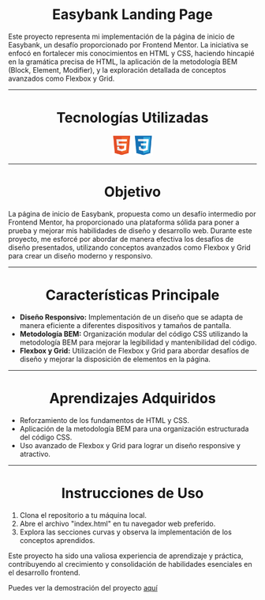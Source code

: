 <h1 align="center">Easybank Landing Page</h1>
<p>Este proyecto representa mi implementación de la página de inicio de Easybank, un desafío proporcionado por Frontend Mentor. La iniciativa se enfocó en fortalecer mis conocimientos en HTML y CSS, haciendo hincapié en la gramática precisa de HTML, la aplicación de la metodología BEM (Block, Element, Modifier), y la exploración detallada de conceptos avanzados como Flexbox y Grid.</p>
<hr>
<h1 align="center">Tecnologías Utilizadas</h1>
<div align="center">
  <img src="https://github.com/devicons/devicon/blob/master/icons/html5/html5-original.svg" alt="HTML5" title="HTML5" width="40px">
  <img src="https://github.com/devicons/devicon/blob/master/icons/css3/css3-original.svg" alt="CSS3" title="CSS3" width="40px">
</div>
<hr>
<h1 align="center">Objetivo</h1>
<p>La página de inicio de Easybank, propuesta como un desafío intermedio por Frontend Mentor, ha proporcionado una plataforma sólida para poner a prueba y mejorar mis habilidades de diseño y desarrollo web. Durante este proyecto, me esforcé por abordar de manera efectiva los desafíos de diseño presentados, utilizando conceptos avanzados como Flexbox y Grid para crear un diseño moderno y responsivo.</p>
<hr>
<h1 align="center">Características Principale</h1>
<ul>
  <li><b>Diseño Responsivo:</b> Implementación de un diseño que se adapta de manera eficiente a diferentes dispositivos y tamaños de pantalla.</li>
  <li><b>Metodología BEM:</b> Organización modular del código CSS utilizando la metodología BEM para mejorar la legibilidad y mantenibilidad del código.</li>
  <li><b>Flexbox y Grid:</b> Utilización de Flexbox y Grid para abordar desafíos de diseño y mejorar la disposición de elementos en la página.</li>
</ul>
<hr>
<h1 align="center">Aprendizajes Adquiridos</h1>
<ul>
  <li>Reforzamiento de los fundamentos de HTML y CSS.</li>
  <li>Aplicación de la metodología BEM para una organización estructurada del código CSS.</li>
  <li>Uso avanzado de Flexbox y Grid para lograr un diseño responsive y atractivo.</li>
</ul>
<hr>
<h1 align="center">Instrucciones de Uso</h1>
<ol>
  <li>Clona el repositorio a tu máquina local.</li>
  <li>Abre el archivo "index.html" en tu navegador web preferido.</li>
  <li>Explora las secciones curvas y observa la implementación de los conceptos aprendidos.</li>
</ol>
<p>Este proyecto ha sido una valiosa experiencia de aprendizaje y práctica, contribuyendo al crecimiento y consolidación de habilidades esenciales en el desarrollo frontend.</p>
<p>Puedes ver la demostración del proyecto <a href="https://jordanmedinaortiz.github.io/EasybankLandingPage/">aquí</a></p>
